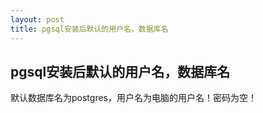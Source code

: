 ```yaml
---
layout: post
title: pgsql安装后默认的用户名，数据库名
---
```


## pgsql安装后默认的用户名，数据库名

默认数据库名为postgres，用户名为电脑的用户名！密码为空！
